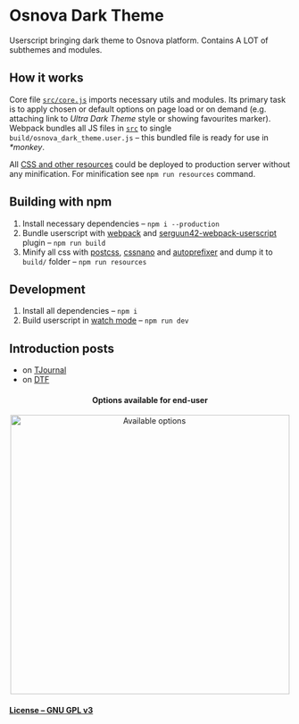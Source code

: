 # Osnova Dark Theme
Userscript bringing dark theme to Osnova platform. Contains A LOT of subthemes and modules.

## How it works
Core file [`src/core.js`](./src/core.js) imports necessary utils and modules. Its primary task is to apply chosen or default options on page load or on demand (e.g. attaching link to _Ultra Dark Theme_ style or showing favourites marker). Webpack bundles all JS files in [`src`](./src) to single `build/osnova_dark_theme.user.js` – this bundled file is ready for use in _*monkey_.

All [CSS and other resources](./resources) could be deployed to production server without any minification. For minification see `npm run resources` command.

## Building with npm
1. Install necessary dependencies – `npm i --production`
2. Bundle userscript with [webpack](https://webpack.js.org/) and [serguun42-webpack-userscript](https://github.com/serguun42/serguun42-webpack-userscript) plugin – `npm run build`
3. Minify all css with [postcss](https://github.com/postcss/postcss), [cssnano](https://cssnano.co/) and [autoprefixer](https://github.com/postcss/autoprefixer) and dump it to `build/` folder – `npm run resources`

## Development
1. Install all dependencies – `npm i`
2. Build userscript in [watch mode](https://webpack.js.org/configuration/watch/) – `npm run dev`

## Introduction posts
* on [TJournal](https://tjournal.ru/137781#darkmode)
* on [DTF](https://dtf.ru/666655#darkmode)

<h4 align="center">Options available for end-user</h4>
<p align="center">
	<img src="https://leonardo.osnova.io/63bd882f-2503-5e7d-a5ed-70eabd0d5936/" alt="Available options" width="500"/>
</p>

#### [License – GNU GPL v3](./LICENSE)
